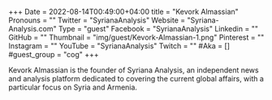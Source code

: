 +++
Date = 2022-08-14T00:49:00+04:00
title = "Kevork Almassian"
Pronouns = ""
Twitter = "SyrianaAnalysis"
Website = "Syriana-Analysis.com"
Type = "guest"
Facebook = "SyrianaAnalysis"
Linkedin = ""
GitHub = ""
Thumbnail = "img/guest/Kevork-Almassian-1.png"
Pinterest = ""
Instagram = ""
YouTube = "SyrianaAnalysis"
Twitch = ""
#Aka = []
#guest_group = "cog"
+++

Kevork Almassian is the founder of Syriana Analysis, an independent news and analysis platform dedicated to covering the current global affairs, with a particular focus on Syria and Armenia.
